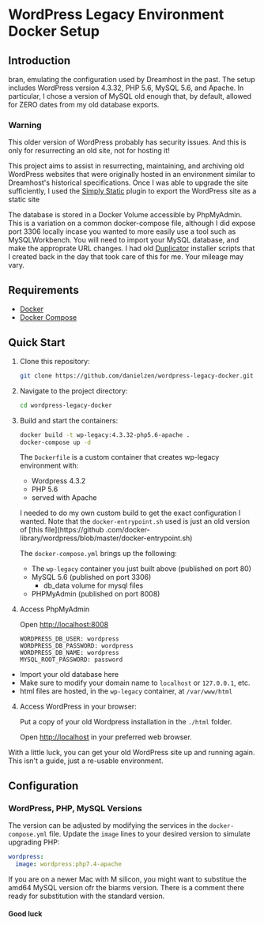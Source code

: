 # WordPress Legacy Environment Docker Setup

## Introduction

bran, emulating the configuration used by Dreamhost in the past. The setup includes WordPress 
version 4.3.32, PHP 5.6, MySQL 5.6, and Apache. In particular, I chose a version of MySQL old enough that, by default, allowed for ZERO dates from my old database exports.

### Warning
This older version of WordPress probably has security issues. And this is only for resurrecting 
an old site, not for hosting it!

This project aims to assist in resurrecting, maintaining, and archiving old WordPress websites that were originally hosted in an environment similar to Dreamhost's historical specifications. Once I was able to upgrade the site sufficiently, I used the [Simply Static](https://fr.wordpress.org/plugins/simply-static/) plugin to export the WordPress site as a static site

The database is stored in a Docker Volume accessible by PhpMyAdmin. This is a variation on a common docker-compose file, although I did expose port 3306 locally incase you wanted to more easily use a tool such as MySQLWorkbench. You will need to import your MySQL database, and make the approprate URL changes. I had old [Duplicator](https://wordpress.org/plugins/duplicator/) installer scripts that I created back in the day that took care of this for me. Your mileage may vary.

## Requirements

- [Docker](https://www.docker.com/)
- [Docker Compose](https://docs.docker.com/compose/)

## Quick Start

1. Clone this repository:

    ```bash
    git clone https://github.com/danielzen/wordpress-legacy-docker.git
    ```

2. Navigate to the project directory:

    ```bash
    cd wordpress-legacy-docker
    ```

3. Build and start the containers:

   ```bash
   docker build -t wp-legacy:4.3.32-php5.6-apache .
   docker-compose up -d
   ```
   The `Dockerfile` is a custom container that creates wp-legacy environment with: 
   * Wordpress 4.3.2
   * PHP 5.6
   * served with Apache

   I needed to do my own custom build to get the exact configuration I wanted. Note that the
   `docker-entrypoint.sh` used is just an old version of [this file](https://github
   .com/docker-library/wordpress/blob/master/docker-entrypoint.sh)

   The `docker-compose.yml` brings up the following: 
    * The `wp-legacy` container you just built above (published on port 80)
    * MySQL 5.6 (published on port 3306)
      * db_data volume for mysql files
    * PHPMyAdmin (published on port 8008)

4. Access PhpMyAdmin

	Open [http://localhost:8008](http://localhost:8008)

	```
   WORDPRESS_DB_USER: wordpress
   WORDPRESS_DB_PASSWORD: wordpress
   WORDPRESS_DB_NAME: wordpress
   MYSQL_ROOT_PASSWORD: password
   ```
  * Import your old database here
  * Make sure to modify your domain name to `localhost` or `127.0.0.1`, etc.
  * html files are hosted, in the `wp-legacy` container, at `/var/www/html` 

4. Access WordPress in your browser:

	Put a copy of your old Wordpress installation in the `./html` folder.

    Open [http://localhost](http://localhost) in your preferred web browser.

With a little luck, you can get your old WordPress site up and running again. This isn't a guide, just a re-usable environment.

## Configuration

### WordPress, PHP, MySQL Versions

The version can be adjusted by modifying the services in the `docker-compose.yml` file. Update 
the `image` lines to your desired version to simulate upgrading PHP:

```yaml
wordpress:
  image: wordpress:php7.4-apache
```

If you are on a newer Mac with M silicon, you might want to substitue the amd64 MySQL version ofr the biarms version. There is a comment there ready for substitution with the standard version.

#### Good luck
